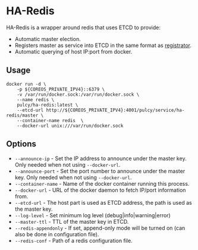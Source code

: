 # HA-Redis

HA-Redis is a wrapper around redis that uses ETCD to provide:

- Automatic master election.
- Registers master as service into ETCD in the same format as [registrator](https://github.com/gliderlabs/registrator).
- Automatic querying of host IP:port from docker.

## Usage

```
docker run -d \
    -p ${COREOS_PRIVATE_IPV4}::6379 \
    -v /var/run/docker.sock:/var/run/docker.sock \
    --name redis \
    pulcy/ha-redis:latest \
    --etcd-url http://${COREOS_PRIVATE_IPV4}:4001/pulcy/service/ha-redis/master \
    --container-name redis  \
    --docker-url unix:///var/run/docker.sock
```

## Options

- `--announce-ip` - Set the IP address to announce under the master key. Only needed when not using `--docker-url`.
- `--announce-port` - Set the port number to announce under the master key. Only needed when not using `--docker-url`.
- `--container-name` - Name of the docker container running this process.
- `--docker-url` - URL of the docker daemon to fetch IP/port information from.
- `--etcd-url` - The host part is used as ETCD address, the path is used as the master key.
- `--log-level` - Set minimum log level (debug|info|warning|error)
- `--master-ttl` - TTL of the master key in ETCD.
- `--redis-appendonly` - If set, append-only mode will be turned on (can also be done in configuration file).
- `--redis-conf` - Path of a redis configuration file.
